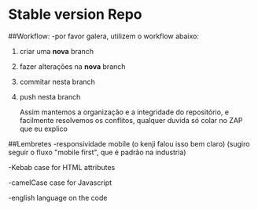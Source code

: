 # Stable version Repo

##Workflow:
-por favor galera, utilizem o workflow abaixo:
1. criar uma **nova** branch
2. fazer alterações na **nova** branch
3. commitar nesta branch
4. push nesta branch

    Assim mantemos a organização e a integridade do repositório, e facilmente resolvemos os conflitos, qualquer duvida só colar no ZAP que eu explico

##Lembretes
-responsividade mobile (o kenji falou isso bem claro) (sugiro seguir o fluxo "mobile first", que é padrão na industria)

-Kebab case for HTML attributes

-camelCase case for Javascript

-english language on the code